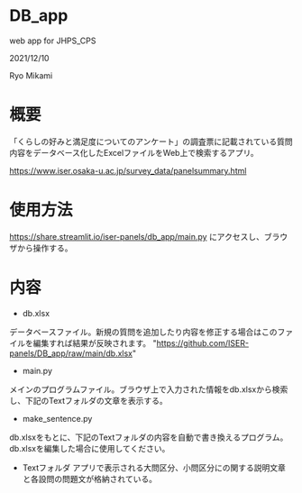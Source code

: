 # DB_app
web app for JHPS_CPS 

2021/12/10 

Ryo Mikami

# 概要
「くらしの好みと満足度についてのアンケート」の調査票に記載されている質問内容をデータベース化したExcelファイルをWeb上で検索するアプリ。

https://www.iser.osaka-u.ac.jp/survey_data/panelsummary.html

# 使用方法
https://share.streamlit.io/iser-panels/db_app/main.py
にアクセスし、ブラウザから操作する。

# 内容

* db.xlsx

データベースファイル。新規の質問を追加したり内容を修正する場合はこのファイルを編集すれば結果が反映されます。
"https://github.com/ISER-panels/DB_app/raw/main/db.xlsx"

* main.py 

メインのプログラムファイル。ブラウザ上で入力された情報をdb.xlsxから検索し、下記のTextフォルダの文章を表示する。

* make_sentence.py

db.xlsxをもとに、下記のTextフォルダの内容を自動で書き換えるプログラム。db.xlsxを編集した場合に使用してください。


* Textフォルダ
アプリで表示される大問区分、小問区分にの関する説明文章と各設問の問題文が格納されている。


